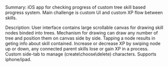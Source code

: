 Summary:
iOS app for checking progress of custom tree skill based progress system. Main challenge is custom UI and custom XP flow between skills.

Description:
User interface contains large scrollable canvas for drawing skill nodes binded into trees. Mechanism for drawing can draw any number of tree and position them on canvas side by side. 
Tapping a node results in geting info about skill contained. Increase or decrease XP by swiping node up or down, any connected parent skills lose or gain XP in a process. 
Custom side-tab to manage (create\choose\delete) characters.
Supports iphone/ipad.
